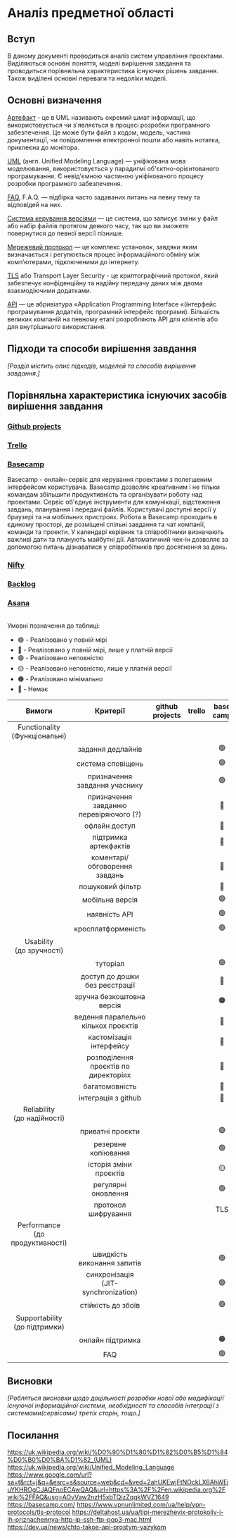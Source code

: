# Аналіз предметної області

## Вступ

В даному документі проводиться аналіз систем управління проєктами. Виділяються основні поняття, моделі вирішення завдання та проводиться порівняльна характеристика існуючих рішень завдання. Також виділені основні переваги та недоліки моделі.


## Основні визначення

[Артефакт](https://uk.wikipedia.org/wiki/%D0%90%D1%80%D1%82%D0%B5%D1%84%D0%B0%D0%BA%D1%82_(UML)) - це в UML називають окремий шмат інформації, що використовується чи з'являється в процесі розробки програмного забезпечення. Це може бути файл з кодом, модель, частина документації, чи повідомлення електронної пошти або навіть нотатка, приклеєна до монітора.

[UML](https://uk.wikipedia.org/wiki/Unified_Modeling_Language) (англ. Unified Modeling Language) — уніфікована мова моделювання, використовується у парадигмі об'єктно-орієнтованого програмування. Є невід'ємною частиною уніфікованого процесу розробки програмного забезпечення.

[FAQ](https://uk.wikipedia.org/wiki/FAQ), F.A.Q. — підбірка часто задаваних питань на певну тему та відповідей на них.

[Система керування версіями](https://uk.wikipedia.org/wiki/%D0%A1%D0%B8%D1%81%D1%82%D0%B5%D0%BC%D0%B0_%D0%BA%D0%B5%D1%80%D1%83%D0%B2%D0%B0%D0%BD%D0%BD%D1%8F_%D0%B2%D0%B5%D1%80%D1%81%D1%96%D1%8F%D0%BC%D0%B8) — це система, що записує зміни у файл або набір файлів протягом деякого часу, так що ви зможете повернутися до певної версії пізнише.

[Мережевий протокол](https://deltahost.ua/ua/tipi-merezhevix-protokoliv-i-ih-priznachennya-http-ip-ssh-ftp-pop3-mac.html) — це комплекс установок, завдяки яким визначається і регулюється процес інформаційного обміну між комп’ютерами, підключеними до інтернету.

[TLS](https://www.vpnunlimited.com/ua/help/vpn-protocols/tls-protocol) або Transport Layer Security - це криптографічний протокол, який забезпечує конфіденційну та надійну передачу даних між двома взаємодіючими додатками.

[API](https://dev.ua/news/chto-takoe-api-prostym-yazykom) — це абривіатура «Application Programming Interface «(інтерфейс програмування додатків, програмний інтерфейс програми). Більшість великих компаній на певному етапі розробляють API для клієнтів або для внутрішнього використання.

## Підходи та способи вирішення завдання

*[Розділ містить опис підходів, моделей та способів вирішення завдання.]*

## Порівняльна характеристика існуючих засобів вирішення завдання

### [Github projects](https://github.com/features/project-management/) ###

### [Trello](https://trello.com/) ###

### [Basecamp](https://basecamp.com/) ###

Basecamp - онлайн-сервіс для керування проектами з полегшеним інтерфейсом користувача. Basecamp дозволяє креативним і не тільки командам збільшити продуктивність та організувати роботу над проектами. Сервіс об'єднує інструменти для комунікації, відстеження завдань, планування і передачі файлів. Користувачі доступні версії у браузері та на мобільних пристроях. Робота в Basecamp проходить в єдиному просторі, де розміщені спільні завдання та чат компанії, команди та проекти. У календарі керівник та співробітники визначають важливі дати та планують майбутні дії. Автоматичний чек-ін дозволяє за допомогою питань дізнаватися у співробітників про досягнення за день.


### [Nifty](https://niftypm.com/) ###

### [Backlog](https://backlog.com/) ###

### [Asana](https://asana.com/) ###

<br />
    <summary>
        Умовні позначення до таблиці:
    </summary>

+ 🟢 - Реалізовано у повній мірі<br/>
+ 🔵 - Реалізовано у повній мірі, лише у платній версії <br/>
+ 🟣 - Реалізовано неповністю <br/>
+ 🟡 - Реалізовано неповністю, лише у платній версії <br/>
+ 🟠 - Реалізовано мінімально <br/>
+ 🔴 - Немає <br/>



| Вимоги | Критерії | github projects | trello | base camp | nifty | backlog | asana | Наш проєкт |
|:------:| :------: | :-------------: | :----: | :-------: | :---: | :-----: | :---: | :---------:|
| Functionality <br/> (Функціональні) |
|  | задання дедлайнів |||🟢||🟢|||
|  | система сповіщень |||🟢|||||
|  | призначення завдання учаснику |||🟢|||||
|  | призначення завданню перевіряючого (?) |||🔵|||||
|  | офлайн доступ |||🔴|||||
|  | підтримка артекфактів |||🔴|||||
|  | коментарі/обговорення завдань |||🔵|||||
|  | пошуковий фільтр |||🔵|||||
|  | мобільна версія |||🟢|||||
|  | наявність API |||🟢|||||
|  | кросплатформеність |||🟢|||||
| Usability <br/> (до зручності) |
|  | туторіал |||🟢|||||
|  | доступ до дошки без реєстрації |||🔴|||||
|  | зручна безкоштовна версія |||🟠|||||
|  | ведення паралельно кількох проєктів |||🔵|||||
|  | кастомізація інтерфейсу |||🔵|||||
|  | розподілення проєктів по директоріях |||🔴|||||
|  | багатомовність |||🔴|||||
|  | інтеграція з github |||🔴|||||
| Reliability <br/> (до надійності) |
|  | приватні проєкти |||🟣|||||
|  | резервне копіювання |||🟢|||||
|  | історія зміни проєктів |||🟡|||||
|  | регулярні оновлення |||🟢|||||
|  | протокол шифрування |||TLS|||||
| Performance  <br/> (до продуктивності) |
|  | швидкість виконання запитів |||🟢|||||
|  | синхронізація <BR/> (JIT-synchronization) |||🟢|||||
|  | стійкість до збоїв |||🟢|||||
| Supportability  <br/> (до підтримки) |
|  | онлайн підтримка |||🟠|||||
|  | FAQ |||🟢|||||

## Висновки

*[Робляться висновки щодо доцільності розробки нової або модифікації існуючої інформаційної системи, необхідності та способів інтеграції з системами(сервісами) третіх сторін, тощо.]*

## Посилання
https://uk.wikipedia.org/wiki/%D0%90%D1%80%D1%82%D0%B5%D1%84%D0%B0%D0%BA%D1%82_(UML)  
https://uk.wikipedia.org/wiki/Unified_Modeling_Language  
https://www.google.com/url?sa=t&rct=j&q=&esrc=s&source=web&cd=&ved=2ahUKEwjFtNOckLX6AhWEjuYKHROgCJAQFnoECAwQAQ&url=https%3A%2F%2Fen.wikipedia.org%2Fwiki%2FFAQ&usg=AOvVaw2nzH5xbTQizZqqkWVZ1649  
https://basecamp.com/
https://www.vpnunlimited.com/ua/help/vpn-protocols/tls-protocol
https://deltahost.ua/ua/tipi-merezhevix-protokoliv-i-ih-priznachennya-http-ip-ssh-ftp-pop3-mac.html
https://dev.ua/news/chto-takoe-api-prostym-yazykom